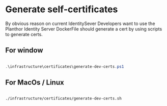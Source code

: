 # Generate self-certificates
By obvious reason on current IdentitySever
Developers want to use the Planthor Identity Server DockerFile should generate a cert by using scripts to generate certs.

## For window
```powershell 

.\infrastructure\certificates\generate-dev-certs.ps1

```

## For MacOs / Linux 
```

./infrastructure/certificates/generate-dev-certs.sh

```